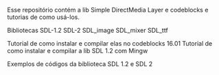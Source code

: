 Esse repositório contém a lib Simple DirectMedia Layer e codeblocks e tutorias de como usá-los.

Bibliotecas
SDL-1.2
SDL-2
SDL_image
SDL_mixer
SDL_ttf

Tutorial de como instalar e compilar elas no codeblocks 16.01
Tutorial de como instalar e compilar a lib SDL 1.2 com Mingw


Exemplos de códigos da biblioteca SDL 1.2 e SDL 2
